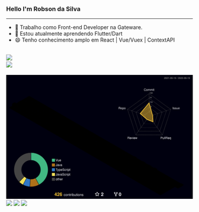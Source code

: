 ### Hello I'm Robson da Silva
<hr>

- 🔭 Trabalho como Front-end Developer na Gateware.
- 🌱 Estou atualmente aprendendo Flutter/Dart
- 😄 Tenho conhecimento amplo em React | Vue/Vuex | ContextAPI

<br>

<img src="https://github-profile-trophy.vercel.app/?username=robinndev&row=1&column=6&theme=dracula&margin-w=15&margin-h=15"/>

<!-- Tecnologis que domino -->

<br>
<a href="https://skillicons.dev">
  <img src="https://skillicons.dev/icons?i=linux,git,vscode,javascript,typescript,css,html,react,next,vue,redux,tailwind,sass" />
</a>

<br>
<br>

<img src="./profile-3d-contrib/profile-night-rainbow.svg" />

<!-- Endereços para contato -->

<div> 
<a href="https://www.linkedin.com/in/robinndev" target="_blank"><img src="https://img.shields.io/badge/-LinkedIn-%230077B5?style=for-the-badge&logo=linkedin&logoColor=white" target="_blank"></a> 
  <a href="https://www.facebook.com/profile.php?id=100077443783376" target="_blank"><img src="https://img.shields.io/badge/-Facebook-3B5998?style=for-the-badge&logo=facebook&logoColor=white" target="_blank"></a>
  <a href = "mailto:calebeguimaraes10@gmail.com"><img src="https://img.shields.io/badge/-Gmail-db4a39?style=for-the-badge&logo=gmail&logoColor=white" target="_blank"></a>
</div>

